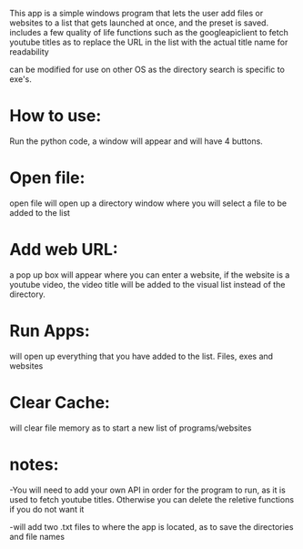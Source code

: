 This app is a simple windows program that lets the user add files or websites to a list that gets launched at once, and the preset is saved. 
includes a few quality of life functions such as the googleapiclient to fetch youtube titles as to replace the URL in the list with the actual title name for readability

can be modified for use on other OS as the directory search is specific to exe's.

# How to use:

Run the python code, a window will appear and will have 4 buttons. 

# Open file:
open file will open up a directory window where you will select a file to be added to the list

# Add web URL:
a pop up box will appear where you can enter a website, if the website is a youtube video, the video title will be added to the visual list instead of the directory.

# Run Apps:
will open up everything that you have added to the list. Files, exes and websites

# Clear Cache:
will clear file memory as to start a new list of programs/websites

# notes:
-You will need to add your own API in order for the program to run, as it is used to fetch youtube titles. Otherwise you can delete the reletive functions if you do not want it

-will add two .txt files to where the app is located, as to save the directories and file names
